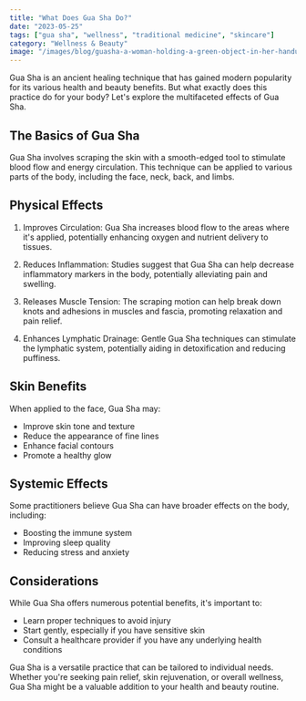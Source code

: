 ```yaml
---
title: "What Does Gua Sha Do?"
date: "2023-05-25"
tags: ["gua sha", "wellness", "traditional medicine", "skincare"]
category: "Wellness & Beauty"
image: "/images/blog/guasha-a-woman-holding-a-green-object-in-her-handunsplash-p7unzu8j4y.jpeg"
---
```


Gua Sha is an ancient healing technique that has gained modern popularity for its various health and beauty benefits. But what exactly does this practice do for your body? Let's explore the multifaceted effects of Gua Sha.

## The Basics of Gua Sha

Gua Sha involves scraping the skin with a smooth-edged tool to stimulate blood flow and energy circulation. This technique can be applied to various parts of the body, including the face, neck, back, and limbs.

## Physical Effects

1. Improves Circulation: Gua Sha increases blood flow to the areas where it's applied, potentially enhancing oxygen and nutrient delivery to tissues.

2. Reduces Inflammation: Studies suggest that Gua Sha can help decrease inflammatory markers in the body, potentially alleviating pain and swelling.

3. Releases Muscle Tension: The scraping motion can help break down knots and adhesions in muscles and fascia, promoting relaxation and pain relief.

4. Enhances Lymphatic Drainage: Gentle Gua Sha techniques can stimulate the lymphatic system, potentially aiding in detoxification and reducing puffiness.

## Skin Benefits

When applied to the face, Gua Sha may:

- Improve skin tone and texture
- Reduce the appearance of fine lines
- Enhance facial contours
- Promote a healthy glow

## Systemic Effects

Some practitioners believe Gua Sha can have broader effects on the body, including:

- Boosting the immune system
- Improving sleep quality
- Reducing stress and anxiety

## Considerations

While Gua Sha offers numerous potential benefits, it's important to:

- Learn proper techniques to avoid injury
- Start gently, especially if you have sensitive skin
- Consult a healthcare provider if you have any underlying health conditions

Gua Sha is a versatile practice that can be tailored to individual needs. Whether you're seeking pain relief, skin rejuvenation, or overall wellness, Gua Sha might be a valuable addition to your health and beauty routine.
